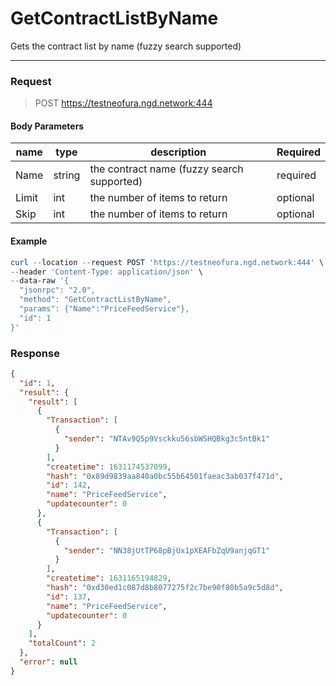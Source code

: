 # GetContractListByName
Gets the contract list by name (fuzzy search supported)
<hr>

### Request

> POST https://testneofura.ngd.network:444

#### Body Parameters

|    name    | type | description | Required |
| ---------- | --- |    ------    | ----|
| Name     | string|  the contract name (fuzzy search supported)| required|
| Limit    | int|  the number of items to return| optional|
| Skip    | int|  the number of items to return| optional |


#### Example
``` powershell
curl --location --request POST 'https://testneofura.ngd.network:444' \
--header 'Content-Type: application/json' \
--data-raw '{
  "jsonrpc": "2.0",
  "method": "GetContractListByName",
  "params": {"Name":"PriceFeedService"},
  "id": 1
}'
```
### Response
```json
{
  "id": 1,
  "result": {
    "result": [
      {
        "Transaction": [
          {
            "sender": "NTAv9Q5p9Vsckku56sbWSHQBkg3c5ntBk1"
          }
        ],
        "createtime": 1631174537099,
        "hash": "0x89d9839aa840a0bc55b64501faeac3ab037f471d",
        "id": 142,
        "name": "PriceFeedService",
        "updatecounter": 0
      },
      {
        "Transaction": [
          {
            "sender": "NN38jUtTP68pBjUx1pXEAFbZqU9anjqGT1"
          }
        ],
        "createtime": 1631165194829,
        "hash": "0xd30ed1c087d8b8077275f2c7be90f80b5a9c5d8d",
        "id": 137,
        "name": "PriceFeedService",
        "updatecounter": 0
      }
    ],
    "totalCount": 2
  },
  "error": null
}
```
